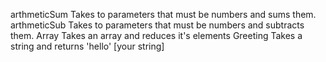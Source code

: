 arthmeticSum 
	Takes to parameters that must be numbers and sums them.
arthmeticSub
	Takes to parameters that must be numbers and subtracts them.
Array 
	Takes an array and reduces it's elements 
Greeting
Takes a string and returns 'hello' [your string]